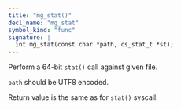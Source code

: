 ```yaml
---
title: "mg_stat()"
decl_name: "mg_stat"
symbol_kind: "func"
signature: |
  int mg_stat(const char *path, cs_stat_t *st);
---
```


Perform a 64-bit `stat()` call against given file.

`path` should be UTF8 encoded.

Return value is the same as for `stat()` syscall. 

